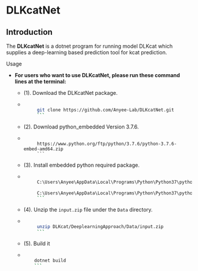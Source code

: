 # DLKcatNet

Introduction
------------

The **DLKcatNet** is a dotnet program for running model DLKcat which 
supplies a deep-learning based prediction tool for kcat prediction.

Usage

- **For users who want to use DLKcatNet, please run these command lines at the terminal:**

  - (1). Download the DLKcatNet package. 
  - ```bash

         git clone https://github.com/Anyee-Lab/DLKcatNet.git
         ```

  - (2). Download python_embedded Version 3.7.6. 
  - ```http

         https://www.python.org/ftp/python/3.7.6/python-3.7.6-embed-amd64.zip
         ```

  - (3). Install embedded python required package. 
  - ```bash

         C:\Users\Anyee\AppData\Local\Programs\Python\Python37\python.exe -m pip install numpy==1.20.2 requests rdkit-pypi scikit-learn==0.23.2 -t C:\Users\Anyee\source\repos\FsTest\NetPython\python_embedded\Lib\site-packages
         
         C:\Users\Anyee\AppData\Local\Programs\Python\Python37\python.exe -m pip install torch==1.12.1+cu116 torchvision==0.13.1+cu116 torchaudio==0.12.1 typing-extensions==4.7.1 --extra-index-url https://download.pytorch.org/whl/cu116 --upgrade -t C:\Users\Anyee\source\repos\FsTest\NetPython\python_embedded\Lib\site-packages
         ```

  - (4). Unzip the ``input.zip`` file under the ``Data`` directory.
  - ```bash

         unzip DLKcat/DeeplearningApproach/Data/input.zip
         ```

  - (5). Build it
  -  ```bash

         dotnet build
         ```

